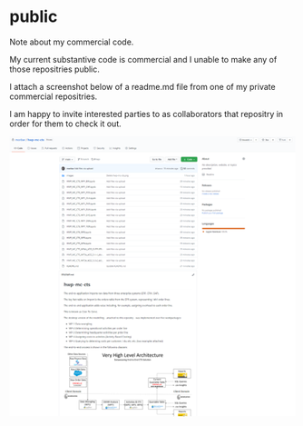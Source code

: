 # public
Note about my commercial code.

My current substantive code is commercial and I unable to make any of those repositries public.

I attach a screenshot below of a readme.md file from one of my private commercial repositries.

I am happy to invite interested parties to as collaborators that repositry in order for them to check it out.

![](images/codebase.png)



